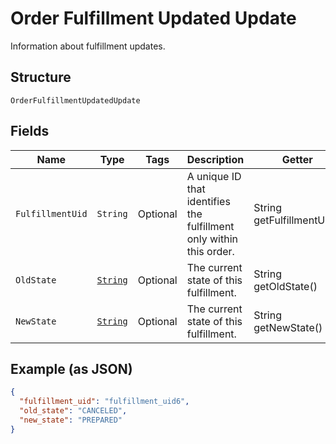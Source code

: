 
# Order Fulfillment Updated Update

Information about fulfillment updates.

## Structure

`OrderFulfillmentUpdatedUpdate`

## Fields

| Name | Type | Tags | Description | Getter |
|  --- | --- | --- | --- | --- |
| `FulfillmentUid` | `String` | Optional | A unique ID that identifies the fulfillment only within this order. | String getFulfillmentUid() |
| `OldState` | [`String`](../../doc/models/fulfillment-state.md) | Optional | The current state of this fulfillment. | String getOldState() |
| `NewState` | [`String`](../../doc/models/fulfillment-state.md) | Optional | The current state of this fulfillment. | String getNewState() |

## Example (as JSON)

```json
{
  "fulfillment_uid": "fulfillment_uid6",
  "old_state": "CANCELED",
  "new_state": "PREPARED"
}
```

